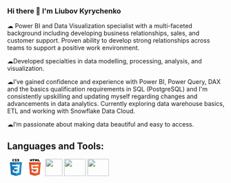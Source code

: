 ### Hi there 👋 I'm Liubov Kyrychenko



☁ Power BI and Data Visualization specialist with a multi-faceted background including developing
business relationships, sales, and customer support. Proven ability to develop strong relationships
across teams to support a positive work environment.

☁Developed specialties in data modelling, processing, analysis, and visualization.

☁I’ve gained confidence and experience with Power BI, Power Query, DAX and the basics
qualification requirements in SQL (PostgreSQL) and I&#39;m consistently upskilling and updating myself
regarding changes and advancements in data analytics. Currently exploring data warehouse basics,
ETL and working with Snowflake Data Cloud.

☁I’m passionate about making data beautiful and easy to access.


 
 
 
 
 
<!--  <h2>Contact me</h2>

 📧 To reach me, please contact me on LinkedIn or Email:
 
 <p><a href="https://www.linkedin.com/in/liubov-kyrychenko" target="_blank">LinkedIn</a> | <a href="mailto:liubov.kyrychenko.work@gmail.com" target="_blank">Email</a></p> -->
 <h2>Languages and Tools:</h2>
 <p align="left" dir="auto">
 <a title="CSS3" href="https://www.w3schools.com/css/" rel="nofollow"><img src="https://raw.githubusercontent.com/devicons/devicon/master/icons/css3/css3-original-wordmark.svg" alt="css3" width="40" height="40" style="max-width: 100%;"></a>
 <a title="HTML5" href="https://www.w3.org/html/" rel="nofollow"><img src="https://raw.githubusercontent.com/devicons/devicon/master/icons/html5/html5-original-wordmark.svg" alt="html5" width="40" height="40" style="max-width: 100%;"></a>
 <a title="Power BI" href="https://powerbi.microsoft.com/en-ie/" rel="nofollow"><img width="40" height="40" style="max-width: 100%; alt="New Power BI Logo" src="https://upload.wikimedia.org/wikipedia/commons/thumb/c/cf/New_Power_BI_Logo.svg/512px-New_Power_BI_Logo.svg.png"></a>
  <a title="SQL"   href="https://cdn.jsdelivr.net/gh/devicons/devicon@v2.15.1/devicon.min.css" rel="nofollow"><img width="50" height="40" style="max-width: 100%; alt="SQL" src="https://cdn.jsdelivr.net/gh/devicons/devicon/icons/mysql/mysql-original.svg"></a>
   <a title="SQL"   href="https://cdn.jsdelivr.net/gh/devicons/devicon@v2.15.1/devicon.min.css" rel="nofollow"><img width="50" height="40" style="max-width: 100%; alt="SQL" src="https://cdn.jsdelivr.net/gh/devicons/devicon/icons/postgresql/postgresql-original-wordmark.svg"></a>
</p>



          
          
  <!--
**liubovkyry/liubovkyry** is a ✨ _special_ ✨ repository because its `README.md` (this file) appears on your GitHub profile.

Here are some ideas to get you started:

- 🔭 I'm currently working on building up my GitHub Profile with Data Visualization projects.
- 🌱 I’m currently learning basics of Data Visualization, Modeling data in Power BI, DAX functions in Power BI.
- 👯 I’m looking to collaborate on any of the presented data visualization projects or open to ther projects.
- 🤔 I’m looking for help with ...
- 💬 Ask me about ...
- 📫 How to reach me:

- 😄 Pronouns: ...
- ⚡ Fun fact: ...
-->
